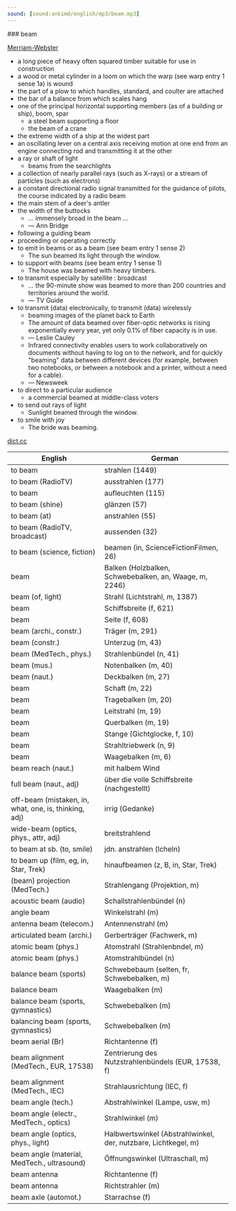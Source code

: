 ```yaml
---
sound: [sound:ankimd/english/mp3/beam.mp3]
---
```


\### beam

[Merriam-Webster](https://www.merriam-webster.com/dictionary/beam)

- a long piece of heavy often squared timber suitable for use in construction
- a wood or metal cylinder in a loom on which the warp (see warp entry 1 sense 1a) is wound
- the part of a plow to which handles, standard, and coulter are attached
- the bar of a balance from which scales hang
- one of the principal horizontal supporting members (as of a building or ship), boom, spar
    - a steel beam supporting a floor
    - the beam of a crane
- the extreme width of a ship at the widest part
- an oscillating lever on a central axis receiving motion at one end from an engine connecting rod and transmitting it at the other
- a ray or shaft of light
    - beams from the searchlights
- a collection of nearly parallel rays (such as X-rays) or a stream of particles (such as electrons)
- a constant directional radio signal transmitted for the guidance of pilots, the course indicated by a radio beam
- the main stem of a deer's antler
- the width of the buttocks
    - … immensely broad in the beam …
    - — Ann Bridge
- following a guiding beam
- proceeding or operating correctly
- to emit in beams or as a beam (see beam entry 1 sense 2)
    - The sun beamed its light through the window.
- to support with beams (see beam entry 1 sense 1)
    - The house was beamed with heavy timbers.
- to transmit especially by satellite : broadcast
    - … the 90-minute show was beamed to more than 200 countries and territories around the world.
    - — TV Guide
- to transmit (data) electronically, to transmit (data) wirelessly
    - beaming images of the planet back to Earth
    - The amount of data beamed over fiber-optic networks is rising exponentially every year, yet only 0.1% of fiber capacity is in use.
    - — Leslie Cauley
    - Infrared connectivity enables users to work collaboratively on documents without having to log on to the network, and for quickly "beaming" data between different devices (for example, between two notebooks, or between a notebook and a printer, without a need for a cable).
    - — Newsweek
- to direct to a particular audience
    - a commercial beamed at middle-class voters
- to send out rays of light
    - Sunlight beamed through the window.
- to smile with joy
    - The bride was beaming.

[dict.cc](https://www.dict.cc/beam)

| English        | German       |
| -------------- | ------------ |
| to beam | strahlen (1449) |
| to beam (RadioTV) | ausstrahlen (177) |
| to beam | aufleuchten (115) |
| to beam (shine) | glänzen (57) |
| to beam (at) | anstrahlen (55) |
| to beam (RadioTV, broadcast) | aussenden (32) |
| to beam (science, fiction) | beamen (in, ScienceFictionFilmen, 26) |
| beam | Balken (Holzbalken, Schwebebalken, an, Waage, m, 2246) |
| beam (of, light) | Strahl (Lichtstrahl, m, 1387) |
| beam | Schiffsbreite (f, 621) |
| beam | Seite (f, 608) |
| beam (archi., constr.) | Träger (m, 291) |
| beam (constr.) | Unterzug (m, 43) |
| beam (MedTech., phys.) | Strahlenbündel (n, 41) |
| beam (mus.) | Notenbalken (m, 40) |
| beam (naut.) | Deckbalken (m, 27) |
| beam | Schaft (m, 22) |
| beam | Tragebalken (m, 20) |
| beam | Leitstrahl (m, 19) |
| beam | Querbalken (m, 19) |
| beam | Stange (Gichtglocke, f, 10) |
| beam | Strahltriebwerk (n, 9) |
| beam | Waagebalken (m, 6) |
| beam reach (naut.) | mit halbem Wind |
| full beam (naut., adj) | über die volle Schiffsbreite (nachgestellt) |
| off-beam (mistaken, in, what, one, is, thinking, adj) | irrig (Gedanke) |
| wide-beam (optics, phys., attr, adj) | breitstrahlend |
| to beam at sb. (to, smile) | jdn. anstrahlen (lcheln) |
| to beam up (film, eg, in, Star, Trek) | hinaufbeamen (z, B, in, Star, Trek) |
| (beam) projection (MedTech.) | Strahlengang (Projektion, m) |
| acoustic beam (audio) | Schallstrahlenbündel (n) |
| angle beam | Winkelstrahl (m) |
| antenna beam (telecom.) | Antennenstrahl (m) |
| articulated beam (archi.) | Gerberträger (Fachwerk, m) |
| atomic beam (phys.) | Atomstrahl (Strahlenbndel, m) |
| atomic beam (phys.) | Atomstrahlbündel (n) |
| balance beam (sports) | Schwebebaum (selten, fr, Schwebebalken, m) |
| balance beam | Waagebalken (m) |
| balance beam (sports, gymnastics) | Schwebebalken (m) |
| balancing beam (sports, gymnastics) | Schwebebalken (m) |
| beam aerial (Br) | Richtantenne (f) |
| beam alignment (MedTech., EUR, 17538) | Zentrierung des Nutzstrahlenbündels (EUR, 17538, f) |
| beam alignment (MedTech., IEC) | Strahlausrichtung (IEC, f) |
| beam angle (tech.) | Abstrahlwinkel (Lampe, usw, m) |
| beam angle (electr., MedTech., optics) | Strahlwinkel (m) |
| beam angle (optics, phys., light) | Halbwertswinkel (Abstrahlwinkel, der, nutzbare, Lichtkegel, m) |
| beam angle (material, MedTech., ultrasound) | Öffnungswinkel (Ultraschall, m) |
| beam antenna | Richtantenne (f) |
| beam antenna | Richtstrahler (m) |
| beam axle (automot.) | Starrachse (f) |
